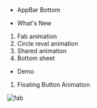 * AppBar Bottom 


* What's New
1. Fab animation 
2. Circle revel animation
3. Shared animation 
4. Bottom sheet

* Demo 
1. Floating Button Animation 

![fab](https://user-images.githubusercontent.com/40718032/44715272-fbdaa880-aad4-11e8-9a0b-bbee93e16717.gif)

